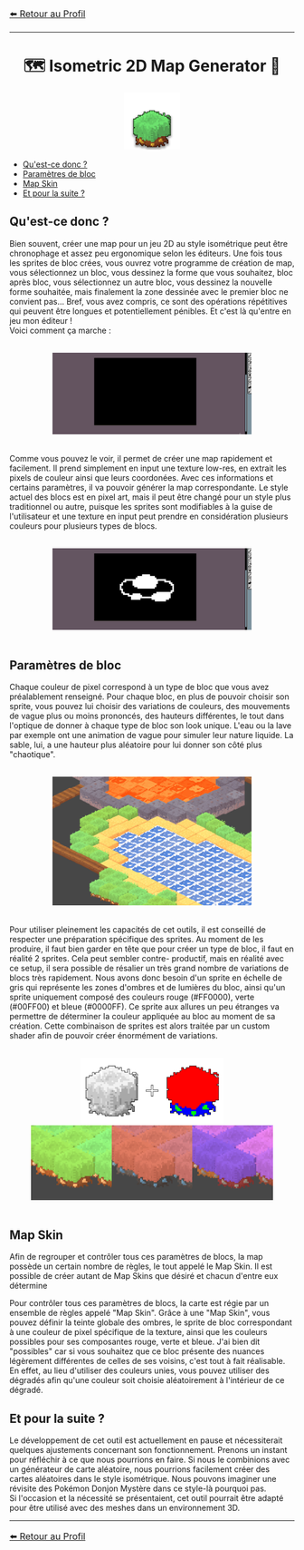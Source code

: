 ﻿<font size = "3"> 

[⬅️ Retour au Profil](https://github.com/Ash2oPS)

</font>

---
<div align="center">

# :world_map: Isometric 2D Map Generator :triangular_ruler:

<img src="Resources/Images/I_IsoMapLogo.png" alt= Blender width="20%" height="30%">
<br>
</div>

- [Qu'est-ce donc ?](https://github.com/Ash2oPS/Ash2oPS/blob/main/TOOL_ISOMETRIC_MAP_GENERATOR_FR.md#quest-ce-donc-)
- [Paramètres de bloc](https://github.com/Ash2oPS/Ash2oPS/blob/main/TOOL_ISOMETRIC_MAP_GENERATOR_FR.md#param%C3%A8tres-de-bloc)
- [Map Skin](https://github.com/Ash2oPS/Ash2oPS/blob/main/TOOL_ISOMETRIC_MAP_GENERATOR_FR.md#map-skin)
- [Et pour la suite ?](https://github.com/Ash2oPS/Ash2oPS/blob/main/TOOL_ISOMETRIC_MAP_GENERATOR_FR.md#et-pour-la-suite-)



## Qu'est-ce donc ?

Bien souvent, créer une map pour un jeu 2D au style isométrique peut être chronophage et assez peu ergonomique selon les éditeurs. Une
fois tous les sprites de bloc crées, vous ouvrez votre programme de création de map, vous sélectionnez un bloc, vous dessinez la forme
que vous souhaitez, bloc après bloc, vous sélectionnez un autre bloc, vous dessinez la nouvelle forme souhaitée, mais finalement la zone
dessinée avec le premier bloc ne convient pas... Bref, vous avez compris, ce sont des opérations répétitives qui peuvent être longues
et potentiellement pénibles. Et c'est là qu'entre en jeu mon éditeur !  
Voici comment ça marche :

<br>
<div align="center">
<img src="Resources/GIFs/GIF_IsoMapGenerator_Demo_01.gif" alt= IsoMapGenDemo1 width="70%" height="70%">
</div>
<br>

Comme vous pouvez le voir, il permet de créer une map rapidement et facilement. Il prend simplement en input une texture low-res, en 
extrait les pixels de couleur ainsi que leurs coordonées. Avec ces informations et certains paramètres, il va pouvoir générer la map 
correspondante. Le style actuel des blocs est en pixel art, mais il peut être changé pour un style plus traditionnel ou autre, puisque
les sprites sont modifiables à la guise de l'utilisateur et une texture en input peut prendre en considération plusieurs couleurs pour
plusieurs types de blocs.


<br>
<div align="center">
<img src="Resources/GIFs/GIF_IsoMapGenerator_Demo_02.gif" alt= IsoMapGenDemo1 width="70%" height="70%">
</div>
<br>

## Paramètres de bloc

Chaque couleur de pixel correspond à un type de bloc que vous avez préalablement renseigné. Pour chaque bloc, en plus de pouvoir 
choisir son sprite, vous pouvez lui choisir des variations de couleurs, des mouvements de vague plus ou moins prononcés, des hauteurs
différentes, le tout dans l'optique de donner à chaque type de bloc son look unique. L'eau ou la lave par exemple ont une animation
de vague pour simuler leur nature liquide. La sable, lui, a une hauteur plus aléatoire pour lui donner son côté plus "chaotique".

<br>
<div align="center">
<img src="Resources/GIFs/GIF_IsoMapGenerator_Demo_03.gif" alt= IsoMapGenDemo1 width="70%" height="70%">
</div>
<br>

Pour utiliser pleinement les capacités de cet outils, il est conseillé de respecter une préparation spécifique des sprites. Au moment 
de les produire, il faut bien garder en tête que pour créer un type de bloc, il faut en réalité 2 sprites. Cela peut sembler contre-
productif, mais en réalité avec ce setup, il sera possible de résalier un très grand nombre de variations de blocs très rapidement. 
Nous avons donc besoin d'un sprite en échelle de gris qui représente les zones d'ombres et de lumières du bloc, ainsi qu'un sprite 
uniquement composé des couleurs rouge (#FF0000), verte (#00FF00) et bleue (#0000FF). Ce sprite aux allures un peu étranges va permettre
de déterminer la couleur appliquée au bloc au moment de sa création. Cette combinaison de sprites est alors traitée par un custom shader
afin de pouvoir créer énormément de variations.

<br>
<div align="center">
<img src="Resources/Images/I_IsoMapGenerator_SpriteBlock_01.png" alt= SpriteBlock01 width="50%" height="50%">
<img src="Resources/Images/I_IsoMapGenerator_SpriteBlock_02.png" alt= SpriteBlock02 width="85%" height="85%">
</div>
<br>

## Map Skin

Afin de regrouper et contrôler tous ces paramètres de blocs, la map possède un certain nombre de règles, le tout appelé le Map Skin.
Il est possible de créer autant de Map Skins que désiré et chacun d'entre eux détermine  

Pour contrôler tous ces paramètres de blocs, la carte est régie par un ensemble de règles appelé "Map Skin". Grâce à une "Map Skin",
vous pouvez définir la teinte globale des ombres, le sprite de bloc correspondant à une couleur de pixel spécifique de la texture, 
ainsi que les couleurs possibles pour ses composantes rouge, verte et bleue. J'ai bien dit "possibles" car si vous souhaitez que ce 
bloc présente des nuances légèrement différentes de celles de ses voisins, c'est tout à fait réalisable. En effet, au lieu d'utiliser 
des couleurs unies, vous pouvez utiliser des dégradés afin qu'une couleur soit choisie aléatoirement à l'intérieur de ce dégradé.


## Et pour la suite ?

Le développement de cet outil est actuellement en pause et nécessiterait quelques ajustements concernant son fonctionnement. 
Prenons un instant pour réfléchir à ce que nous pourrions en faire. Si nous le combinions avec un générateur de carte aléatoire, 
nous pourrions facilement créer des cartes aléatoires dans le style isométrique. Nous pouvons imaginer une révisite des Pokémon
Donjon Mystère dans ce style-là pourquoi pas.  
Si l'occasion et la nécessité se présentaient, cet outil pourrait être adapté pour être utilisé avec des meshes dans un environnement
3D.

---

<font size = "3"> 

[⬅️ Retour au Profil](https://github.com/Ash2oPS)

</font>
